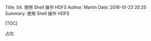 Title: 04. 使用 Shell 操作 HDFS
Author: Martin
Date: 2016-10-23 20:25
Summary: 使用 Shell 操作 HDFS

[TOC]

占位
